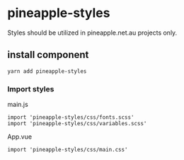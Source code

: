 # pineapple-styles

Styles should be utilized in pineapple.net.au projects only.

## install component
```
yarn add pineapple-styles
```

### Import styles

main.js
```
import 'pineapple-styles/css/fonts.scss'
import 'pineapple-styles/css/variables.scss'
```

App.vue
```
import 'pineapple-styles/css/main.css'
```
